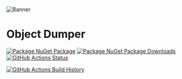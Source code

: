 ![Banner](Images/Banner.png)

# Object Dumper

[![Package NuGet Package](https://img.shields.io/nuget/v/ObjectDumper.svg)](https://www.nuget.org/packages/ObjectDumper/) [![Package NuGet Package Downloads](https://img.shields.io/nuget/dt/ObjectDumper)](https://www.nuget.org/packages/ObjectDumper) [![GitHub Actions Status](https://github.com/JeevanJames/ObjectDumper/workflows/Build/badge.svg?branch=main)](https://github.com/JeevanJames/ObjectDumper/actions)

[![GitHub Actions Build History](https://buildstats.info/github/chart/JeevanJames/ObjectDumper?branch=main&includeBuildsFromPullRequest=false)](https://github.com/JeevanJames/ObjectDumper/actions)
